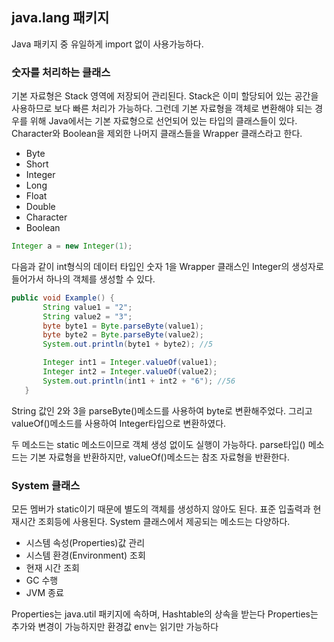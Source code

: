 ## java.lang 패키지

Java 패키지 중 유일하게 import 없이 사용가능하다.

### 숫자를 처리하는 클래스

기본 자료형은 Stack 영역에 저장되어 관리된다. Stack은 이미 할당되어 있는 공간을 사용하므로 보다 빠른 처리가 가능하다. 그런데 기본 자료형을 객체로 변환해야 되는 경우를 위해 Java에서는 기본 자료형으로 선언되어 있는 타입의 클래스들이 있다. Character와 Boolean을 제외한 나머지 클래스들을 Wrapper 클래스라고 한다.

- Byte
- Short
- Integer
- Long
- Float
- Double
- Character
- Boolean

```java
Integer a = new Integer(1);
```
다음과 같이 int형식의 데이터 타입인 숫자 1을 Wrapper 클래스인 Integer의 생성자로 들어가서 하나의 객체를 생성할 수 있다.

 ```java
public void Example() {
        String value1 = "2";
        String value2 = "3";
        byte byte1 = Byte.parseByte(value1);
        byte byte2 = Byte.parseByte(value2);
        System.out.println(byte1 + byte2); //5

        Integer int1 = Integer.valueOf(value1);
        Integer int2 = Integer.valueOf(value2);
        System.out.println(int1 + int2 + "6"); //56
    }
 ```

 String 값인 2와 3을 parseByte()메소드를 사용하여 byte로 변환해주었다. 그리고 valueOf()메소드를 사용하여 Integer타입으로 변환하였다.

 두 메소드는 static 메소드이므로 객체 생성 없이도 실행이 가능하다.
 parse타입() 메소드는 기본 자료형을 반환하지만, valueOf()메소드는 참조 자료형을 반환한다.

 ### System 클래스

 모든 멤버가 static이기 때문에 별도의 객체를 생성하지 않아도 된다. 표준 입출력과 현재시간 조회등에 사용된다. System 클래스에서 제공되는 메소드는 다양하다.

 - 시스템 속성(Properties)값 관리
 - 시스템 환경(Environment) 조회
 - 현재 시간 조회
 - GC 수행
 - JVM 종료

 Properties는 java.util 패키지에 속하며, Hashtable의 상속을 받는다 Properties는 추가와 변경이 가능하지만 환경값 env는 읽기만 가능하다
